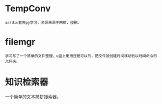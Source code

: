 # TempConv
    aardio套壳py学习，资源来源于网络，侵删。
# filemgr
    学习写了一个简单的文件整理，u盘上用用还是可以的，把文件按创建时间移动到以时间命令的文件夹。
# 知识检索器
   一个简单的文本简拼搜索器。
   